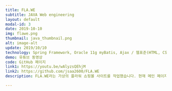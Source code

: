 ```yaml
---
title: FLA.WE
subtitle: JAVA Web engineering
layout: default
modal-id: 3
date: 2019-10-10
img: flawe.png
thumbnail: java_thumbnail.png
alt: image-alt
update: 2019/10/10
technology: Spring Framework, Oracle 11g myBatis, Ajax / 웹표준(HTML, CSS, JavaScript), jQuery, Bootstrap
demo: 유튜브 동영상
code: GitHub 페이지
link1: https://youtu.be/wAlyzsQEhjM
link2: https://github.com/jsaa2600/FLA.WE
description: FLA.WE라는 가상의 플라워 쇼핑몰 사이트를 작업했습니다. 현재 메인 페이지, 문의 게시판 등을 구현해놓았습니다.

---
```

